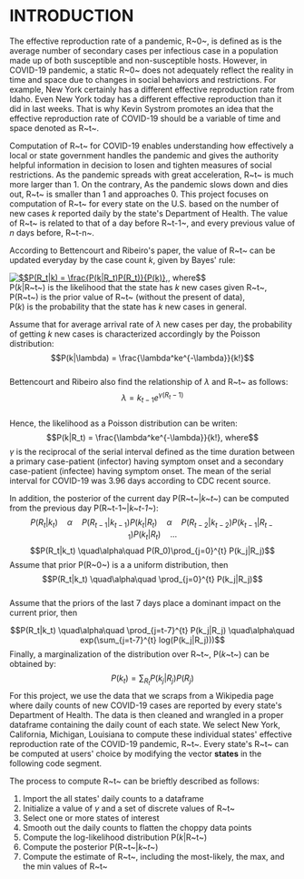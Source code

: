 # INTRODUCTION    
The effective reproduction rate of a pandemic, R~0~, is defined as  is the average number of secondary cases per infectious case in a population made up of both susceptible and non-susceptible hosts. However, in COVID-19 pandemic, a static R~0~ does not adequately reflect the reality in time and space due to changes in social behaviors and restrictions. For example, New York certainly has a different effective reproduction rate from Idaho. Even New York today has a different effective reproduction than it did in last weeks. That is why Kevin Systrom promotes an idea that the effective reproduction rate of COVID-19 should be a variable of time and space denoted as R~t~.     
              
Computation of R~t~ for COVID-19 enables understanding how effectively a local or state government handles the pandemic and gives the authority helpful information in decision to losen and tighten measures of social restrictions. As the pandemic spreads with great acceleration, R~t~ is much more larger than 1. On the contrary, As the pandemic slows down and dies out, R~t~ is smaller than 1 and approaches 0. This project focuses on computation of R~t~ for every state on the U.S. based on the number of new cases *k* reported daily by the state's Department of Health. The value of R~t~ is related to that of a day before R~t-1~, and every previous value of *n* days before, R~t-n~.            
              
According to Bettencourt and Ribeiro's paper, the value of R~t~ can be updated everyday by the case count *k*, given by Bayes' rule:

<a href="https://www.codecogs.com/eqnedit.php?latex=$$P(R_t|k)&space;=&space;\frac{P(k|R_t)P(R_t)}{P(k)}," target="_blank"><img src="https://latex.codecogs.com/gif.latex?$$P(R_t|k)&space;=&space;\frac{P(k|R_t)P(R_t)}{P(k)}," title="$$P(R_t|k) = \frac{P(k|R_t)P(R_t)}{P(k)}," /></a>, where$$   
P(*k*|R~t~) is the likelihood that the state has *k* new cases given R~t~,       
P(R~t~) is the prior value of R~t~ (without the present of data),     
P(*k*) is the probability that the state has *k* new cases in general.    

Assume that for average arrival rate of $\lambda$ new cases per day, the probability of getting *k* new cases is characterized accordingly by the Poisson distribution:   
$$P(k|\lambda) = \frac{\lambda^ke^{-\lambda}}{k!}$$     
Bettencourt and Ribeiro also find the relationship of $\lambda$ and R~t~ as follows:      
$$\lambda = k_{t-1}e^{\gamma(R_t - 1)}$$    
Hence, the likelihood as a Poisson distribution can be writen:      
$$P(k|R_t) = \frac{\lambda^ke^{-\lambda}}{k!}, where$$ 
$\gamma$ is the reciprocal of the serial interval defined as the time duration between a primary case-patient (infector) having symptom onset and a secondary case-patient (infectee) having symptom onset. The mean of the serial interval for COVID-19 was 3.96 days according to CDC recent source.  
          
In addition, the posterior of the current day P(R~t~|*k~t~*) can be computed from the previous day P(R~t-1~|*k~t-1~*):
$$P(R_t|k_t) \quad\alpha\quad P(R_{t-1}|k_{t-1})P(k_t|R_t) \quad\alpha\quad P(R_{t-2}|k_{t-2})P(k_{t-1}|R_{t-1})P(k_t|R_t) \quad ... $$
$$P(R_t|k_t) \quad\alpha\quad P(R_0)\prod_{j=0}^{t} P(k_j|R_j)$$
Assume that prior P(R~0~) is a a uniform distribution, then 
$$P(R_t|k_t) \quad\alpha\quad \prod_{j=0}^{t} P(k_j|R_j)$$     
Assume that the priors of the last 7 days place a dominant impact on the current prior, then

$$P(R_t|k_t) \quad\alpha\quad \prod_{j=t-7}^{t} P(k_j|R_j) \quad\alpha\quad exp(\sum_{j=t-7}^{t} log(P(k_j|R_j)))$$
Finally, a marginalization of the distribution over R~t~, P(*k*~t~) can be obtained by:    
$$P(k_t) = \sum_{R_t} P(k_j|R_j)P(R_j)$$
For this project, we use the data that we scraps from a Wikipedia page where daily counts of new COVID-19 cases are reported by every state's Department of Health. The data is then cleaned and wrangled in a proper dataframe containing the daily count of each state. We select New York, California, Michigan, Louisiana to compute these individual states' effective reproduction rate of the COVID-19 pandemic, R~t~. Every state's R~t~ can be computed at users' choice by modifying the vector __states__ in the following code segment.    
                    
The process to compute R~t~ can be brieftly described as follows:         
1. Import the all states' daily counts to a dataframe       
2. Initialize a value of $\gamma$ and a set of discrete values of R~t~            
3. Select one or more states of interest    
4. Smooth out the daily counts to flatten the choppy data points     
5. Compute the log-likelihood distribution P(*k*|R~t~)     
6. Compute the posterior P(R~t~|*k~t~*)   
7. Compute the estimate of R~t~, including the most-likely, the max, and the min values of R~t~   